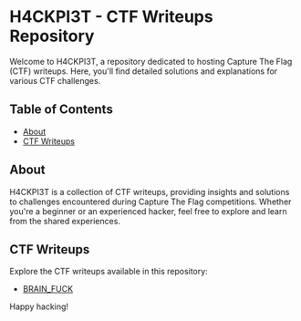 # H4CKPI3T - CTF Writeups Repository

Welcome to H4CKPI3T, a repository dedicated to hosting Capture The Flag (CTF) writeups. Here, you'll find detailed solutions and explanations for various CTF challenges.

## Table of Contents
- [About](#about)
- [CTF Writeups](#ctf-writeups)

## About
H4CKPI3T is a collection of CTF writeups, providing insights and solutions to challenges encountered during Capture The Flag competitions. Whether you're a beginner or an experienced hacker, feel free to explore and learn from the shared experiences.

## CTF Writeups
Explore the CTF writeups available in this repository:

- [BRAIN_FUCK](./BRAIN_FUCK_WRITEUPS.pdf)



Happy hacking!

